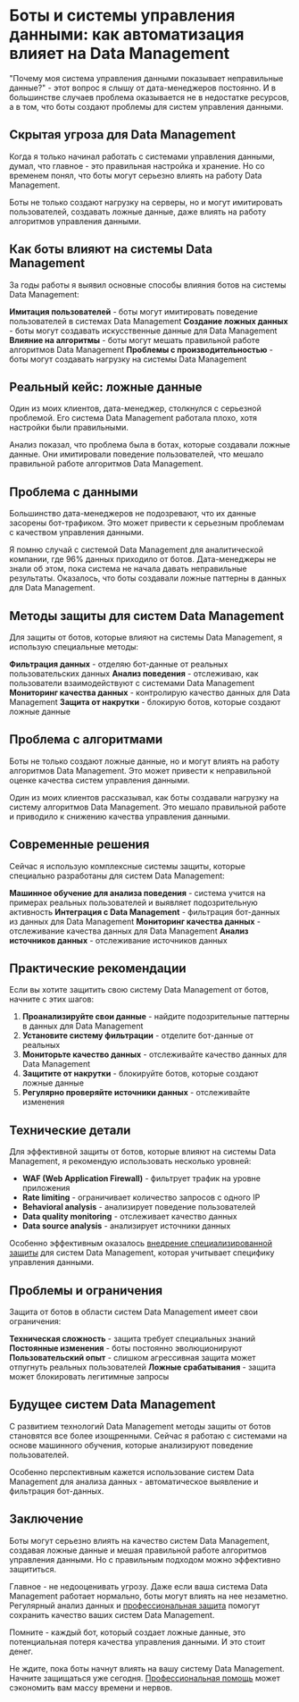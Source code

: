 ﻿# Боты и системы управления данными: как автоматизация влияет на Data Management

"Почему моя система управления данными показывает неправильные данные?" - этот вопрос я слышу от дата-менеджеров постоянно. И в большинстве случаев проблема оказывается не в недостатке ресурсов, а в том, что боты создают проблемы для систем управления данными.

## Скрытая угроза для Data Management

Когда я только начинал работать с системами управления данными, думал, что главное - это правильная настройка и хранение. Но со временем понял, что боты могут серьезно влиять на работу Data Management.

Боты не только создают нагрузку на серверы, но и могут имитировать пользователей, создавать ложные данные, даже влиять на работу алгоритмов управления данными.

## Как боты влияют на системы Data Management

За годы работы я выявил основные способы влияния ботов на системы Data Management:

**Имитация пользователей** - боты могут имитировать поведение пользователей в системах Data Management
**Создание ложных данных** - боты могут создавать искусственные данные для Data Management
**Влияние на алгоритмы** - боты могут мешать правильной работе алгоритмов Data Management
**Проблемы с производительностью** - боты могут создавать нагрузку на системы Data Management

## Реальный кейс: ложные данные

Один из моих клиентов, дата-менеджер, столкнулся с серьезной проблемой. Его система Data Management работала плохо, хотя настройки были правильными.

Анализ показал, что проблема была в ботах, которые создавали ложные данные. Они имитировали поведение пользователей, что мешало правильной работе алгоритмов Data Management.

## Проблема с данными

Большинство дата-менеджеров не подозревают, что их данные засорены бот-трафиком. Это может привести к серьезным проблемам с качеством управления данными.

Я помню случай с системой Data Management для аналитической компании, где 96% данных приходило от ботов. Дата-менеджеры не знали об этом, пока система не начала давать неправильные результаты. Оказалось, что боты создавали ложные паттерны в данных для Data Management.

## Методы защиты для систем Data Management

Для защиты от ботов, которые влияют на системы Data Management, я использую специальные методы:

**Фильтрация данных** - отделяю бот-данные от реальных пользовательских данных
**Анализ поведения** - отслеживаю, как пользователи взаимодействуют с системами Data Management
**Мониторинг качества данных** - контролирую качество данных для Data Management
**Защита от накрутки** - блокирую ботов, которые создают ложные данные

## Проблема с алгоритмами

Боты не только создают ложные данные, но и могут влиять на работу алгоритмов Data Management. Это может привести к неправильной оценке качества систем управления данными.

Один из моих клиентов рассказывал, как боты создавали нагрузку на систему алгоритмов Data Management. Это мешало правильной работе и приводило к снижению качества управления данными.

## Современные решения

Сейчас я использую комплексные системы защиты, которые специально разработаны для систем Data Management:

**Машинное обучение для анализа поведения** - система учится на примерах реальных пользователей и выявляет подозрительную активность
**Интеграция с Data Management** - фильтрация бот-данных из данных для Data Management
**Мониторинг качества данных** - отслеживание качества данных для Data Management
**Анализ источников данных** - отслеживание источников данных

## Практические рекомендации

Если вы хотите защитить свою систему Data Management от ботов, начните с этих шагов:

1. **Проанализируйте свои данные** - найдите подозрительные паттерны в данных для Data Management
2. **Установите систему фильтрации** - отделите бот-данные от реальных
3. **Мониторьте качество данных** - отслеживайте качество данных для Data Management
4. **Защитите от накрутки** - блокируйте ботов, которые создают ложные данные
5. **Регулярно проверяйте источники данных** - отслеживайте изменения

## Технические детали

Для эффективной защиты от ботов, которые влияют на системы Data Management, я рекомендую использовать несколько уровней:

- **WAF (Web Application Firewall)** - фильтрует трафик на уровне приложения
- **Rate limiting** - ограничивает количество запросов с одного IP
- **Behavioral analysis** - анализирует поведение пользователей
- **Data quality monitoring** - отслеживает качество данных
- **Data source analysis** - анализирует источники данных

Особенно эффективным оказалось [внедрение специализированной защиты](https://progaem.com/ustanovka-antibota-usluga-po-zashhite-ot-botov-vashih-sajtov-na-razlichnyh-cms-sistemah.html) для систем Data Management, которая учитывает специфику управления данными.

## Проблемы и ограничения

Защита от ботов в области систем Data Management имеет свои ограничения:

**Техническая сложность** - защита требует специальных знаний
**Постоянные изменения** - боты постоянно эволюционируют
**Пользовательский опыт** - слишком агрессивная защита может отпугнуть реальных пользователей
**Ложные срабатывания** - защита может блокировать легитимные запросы

## Будущее систем Data Management

С развитием технологий Data Management методы защиты от ботов становятся все более изощренными. Сейчас я работаю с системами на основе машинного обучения, которые анализируют поведение пользователей.

Особенно перспективным кажется использование систем Data Management для анализа данных - автоматическое выявление и фильтрация бот-данных.

## Заключение

Боты могут серьезно влиять на качество систем Data Management, создавая ложные данные и мешая правильной работе алгоритмов управления данными. Но с правильным подходом можно эффективно защититься.

Главное - не недооценивать угрозу. Даже если ваша система Data Management работает нормально, боты могут влиять на нее незаметно. Регулярный анализ данных и [профессиональная защита](https://progaem.com/ustanovka-antibota-usluga-po-zashhite-ot-botov-vashih-sajtov-na-razlichnyh-cms-sistemah.html) помогут сохранить качество ваших систем Data Management.

Помните - каждый бот, который создает ложные данные, это потенциальная потеря качества управления данными. И это стоит денег.

Не ждите, пока боты начнут влиять на вашу систему Data Management. Начните защищаться уже сегодня. [Профессиональная помощь](https://progaem.com/ustanovka-antibota-usluga-po-zashhite-ot-botov-vashih-sajtov-na-razlichnyh-cms-sistemah.html) может сэкономить вам массу времени и нервов.
